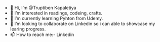 - 👋 Hi, I’m @Truptiben Kapaletiya
- 👀 I’m interested in readings, codeing, crafts.
- 🌱 I’m currently learning Pyhton from Udemy.
- 💞️ I’m looking to collaborate on Linkedin so i can able to showcase my learing progress.
- 📫 How to reach me:- Linkedin

<!---
RajTrupti/RajTrupti is a ✨ special ✨ repository because its `README.md` (this file) appears on your GitHub profile.
You can click the Preview link to take a look at your changes.
--->
